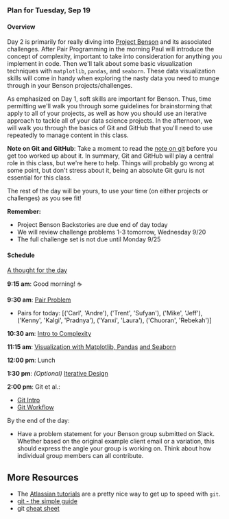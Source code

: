 ### Plan for Tuesday, Sep 19

#### Overview

Day 2 is primarily for really diving into [Project Benson](/projects/01-benson) and its associated challenges.  After Pair Programming in the morning Paul will introduce the concept of complexity, important to take into consideration for anything you implement in code.  Then we'll talk about some basic visualization techniques with `matplotlib`, `pandas`, and `seaborn`.  These data visualization skills will come in handy when exploring the nasty data you need to munge through in your Benson projects/challenges.

As emphasized on Day 1, soft skills are important for Benson.  Thus, time permitting we'll walk you through some guidelines for brainstorming that apply to all of your projects, as well as how you should use an iterative approach to tackle all of your data science projects.  In the afternoon, we will walk you through the basics of Git and GitHub that you'll need to use repeatedly to manage content in this class.

**Note on Git and GitHub**: Take a moment to read the [note on git](/resources/git/note_on_git.md) before you get too worked up about it.  In summary, Git and GitHub will play a central role in this class, but we're here to help.  Things will probably go wrong at some point, but don't stress about it, being an absolute Git guru is not essential for this class.

The rest of the day will be yours, to use your time (on either projects or challenges) as you see fit!

**Remember:**
* Project Benson Backstories are due end of day today
* We will review challenge problems 1-3 tomorrow, Wednesday 9/20
* The full challenge set is not due until Monday 9/25

#### Schedule

[A thought for the day](https://twitter.com/sanityinc/status/581079954307305472)

**9:15 am**: Good morning! :coffee:

**9:30 am**: [Pair Problem](pair_alphabets.md)
 * Pairs for today: [('Carl', 'Andre'), ('Trent', 'Sufyan'), ('Mike', 'Jeff'), ('Kenny', 'Kalgi', 'Pradnya'), ('Yanxi', 'Laura'), ('Chuoran', 'Rebekah')]

**10:30 am**: [Intro to Complexity](Introduction_to_complexity.ipynb)

**11:15 am**: [Visualization with Matplotlib, Pandas](intro-to-matplotlib.ipynb)
              [and Seaborn](intro-to-seaborn.ipynb)     

**12:00 pm**: Lunch

**1:30 pm**: *(Optional)* [Iterative Design](Brainstorming_and_Design.ipynb)

**2:00 pm**:  Git et al.:
  - [Git Intro](Github_intro.pdf)
  - [Git Workflow](../../../resources/git)


By the end of the day:

 * Have a problem statement for your Benson group submitted on Slack. Whether based on the original example client email or a variation, this should express the angle your group is working on. Think about how individual group members can all contribute.

## More Resources
 * The [Atlassian tutorials](https://www.atlassian.com/git/tutorials) are a pretty nice way to get up to speed with `git`.
 * [git - the simple guide](http://rogerdudler.github.io/git-guide/)
 * git [cheat sheet](https://training.github.com/kit/downloads/github-git-cheat-sheet.pdf)
